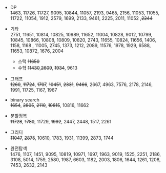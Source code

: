 * DP     
~~1463~~, ~~11726~~, ~~11727~~, ~~9095~~, ~~10844~~, ~~11057~~, 2193, ~~9465~~, 2156, 11053, 11055, 11722, 11054, 1912, 2579, 1699, 2133, 9461, 2225, 2011, 11052 ,~~2244~~      

* 기타     
2751,  11651, 10814, 10825, 10989, 11652, 11004, 10828, 9012, 10799, 10845, 10866, 10808, 10809, 10820, 2743, 11655, 10824, 11656, 1406, 1158, 1168 , 11005, 2745, 1373, 1212, 2089, 11576, 1978, 1929, 6588, 11653, 10872, 1676, 2004   
    * 스택
    ~~11650~~
    * 수학
    ~~11430~~,~~2609~~, ~~1934~~, 9613

* 그래프       
~~1260~~, ~~11724~~, ~~1707~~, ~~10451~~, ~~2331~~, ~~9466~~, 2667, 4963, 7576, 2178, 2146, 1991, 11725, 1167, 1967         

* binary search      
~~1654~~, ~~2805~~, ~~2110~~, ~~10815~~, 10816, 11662            

* 분할정복       
~~11728~~, ~~1780~~, 11729, ~~1992~~, 2447, 2448, 1517, 2261         

* 그리디         
~~11047~~, ~~2875~~, 10610, 1783, 1931, 11399, 2873, 1744         

* 완전탐색        
1476, 1107, 1451, 9095, 10819, 10971, 1697, 1963, 9019, 1525, 2251, 2186, 3108, 5014, 1759, 2580, 1987, 6603, 1182, 2003, 1806, 1644, 1261, 1208, 7453, 2632, 2143      
